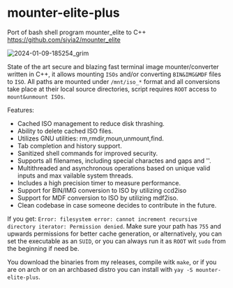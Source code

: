# mounter-elite-plus
Port of bash shell program mounter_elite to C++ 
https://github.com/siyia2/mounter_elite

![2024-01-09-185254_grim](https://github.com/siyia2/mounter-elite-plus/assets/46220960/43d6bf11-12a4-46a1-bb1b-7c215e40b28a)

State of the art secure and blazing fast terminal image mounter/converter written in C++, it allows mounting `ISOs` and/or converting `BIN&IMG&MDF` files to `ISO`. All paths are mounted under `/mnt/iso_*` format and all conversions take place at their local source directories, script requires `ROOT` access to `mount&unmount ISOs`. 

Features:
* Cached ISO management to reduce disk thrashing.
* Ability to delete cached ISO files.
* Utilizes GNU utilities: rm,rmdir,moun,unmount,find.
* Tab completion and history support.
* Sanitized shell commands for improved security.
* Supports all filenames, including special charactes and gaps and ''.
* Multithreaded and asynchronous operations based on unique valid inputs and max vailable system threads.
* Includes a high precision timer to measure performance.
* Support for BIN/IMG conversion to ISO by utilizing ccd2iso
* Support for MDF conversion to ISO by utilizing mdf2iso.
* Clean codebase in case someone decides to contribute in the future.

If you get: `Error: filesystem error: cannot increment recursive directory iterator: Permission denied`.
Make sure your path has `755` and upwards permissions for better cache generation, or alternatively, you can set the executable as an `SUID`, or you can always run it as `ROOT` wit `sudo` from the beginning if need be.

You download the binaries from my releases, compile witk `make`, or if you are on arch or on an archbased distro you can install with `yay -S mounter-elite-plus`.
